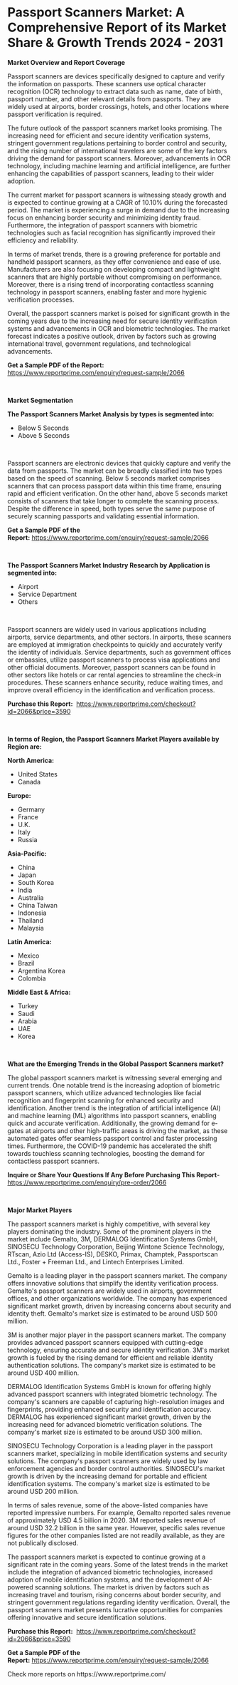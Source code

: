 <p><h1>Passport Scanners Market: A Comprehensive Report of its Market Share & Growth Trends 2024 - 2031</h1></p><p><strong>Market Overview and Report Coverage</strong></p>
<p><p>Passport scanners are devices specifically designed to capture and verify the information on passports. These scanners use optical character recognition (OCR) technology to extract data such as name, date of birth, passport number, and other relevant details from passports. They are widely used at airports, border crossings, hotels, and other locations where passport verification is required. </p><p>The future outlook of the passport scanners market looks promising. The increasing need for efficient and secure identity verification systems, stringent government regulations pertaining to border control and security, and the rising number of international travelers are some of the key factors driving the demand for passport scanners. Moreover, advancements in OCR technology, including machine learning and artificial intelligence, are further enhancing the capabilities of passport scanners, leading to their wider adoption.</p><p>The current market for passport scanners is witnessing steady growth and is expected to continue growing at a CAGR of 10.10% during the forecasted period. The market is experiencing a surge in demand due to the increasing focus on enhancing border security and minimizing identity fraud. Furthermore, the integration of passport scanners with biometric technologies such as facial recognition has significantly improved their efficiency and reliability.</p><p>In terms of market trends, there is a growing preference for portable and handheld passport scanners, as they offer convenience and ease of use. Manufacturers are also focusing on developing compact and lightweight scanners that are highly portable without compromising on performance. Moreover, there is a rising trend of incorporating contactless scanning technology in passport scanners, enabling faster and more hygienic verification processes.</p><p>Overall, the passport scanners market is poised for significant growth in the coming years due to the increasing need for secure identity verification systems and advancements in OCR and biometric technologies. The market forecast indicates a positive outlook, driven by factors such as growing international travel, government regulations, and technological advancements.</p></p>
<p><strong>Get a Sample PDF of the Report:</strong> <a href="https://www.reportprime.com/enquiry/request-sample/2066">https://www.reportprime.com/enquiry/request-sample/2066</a></p>
<p>&nbsp;</p>
<p><strong>Market Segmentation</strong></p>
<p><strong>The Passport Scanners Market Analysis by types is segmented into:</strong></p>
<p><ul><li>Below 5 Seconds</li><li>Above 5 Seconds</li></ul></p>
<p>&nbsp;</p>
<p><p>Passport scanners are electronic devices that quickly capture and verify the data from passports. The market can be broadly classified into two types based on the speed of scanning. Below 5 seconds market comprises scanners that can process passport data within this time frame, ensuring rapid and efficient verification. On the other hand, above 5 seconds market consists of scanners that take longer to complete the scanning process. Despite the difference in speed, both types serve the same purpose of securely scanning passports and validating essential information.</p></p>
<p><strong>Get a Sample PDF of the Report:</strong>&nbsp;<a href="https://www.reportprime.com/enquiry/request-sample/2066">https://www.reportprime.com/enquiry/request-sample/2066</a></p>
<p>&nbsp;</p>
<p><strong>The Passport Scanners Market Industry Research by Application is segmented into:</strong></p>
<p><ul><li>Airport</li><li>Service Department</li><li>Others</li></ul></p>
<p>&nbsp;</p>
<p><p>Passport scanners are widely used in various applications including airports, service departments, and other sectors. In airports, these scanners are employed at immigration checkpoints to quickly and accurately verify the identity of individuals. Service departments, such as government offices or embassies, utilize passport scanners to process visa applications and other official documents. Moreover, passport scanners can be found in other sectors like hotels or car rental agencies to streamline the check-in procedures. These scanners enhance security, reduce waiting times, and improve overall efficiency in the identification and verification process.</p></p>
<p><strong>Purchase this Report:</strong>&nbsp; <a href="https://www.reportprime.com/checkout?id=2066&price=3590">https://www.reportprime.com/checkout?id=2066&price=3590</a></p>
<p>&nbsp;</p>
<p><strong>In terms of Region, the Passport Scanners Market Players available by Region are:</strong></p>
<p>
    <p> <strong> North America: </strong>
        <ul>
            <li>United States</li>
            <li>Canada</li>
        </ul>
        </p> 
    <p> <strong> Europe: </strong>
        <ul>
            <li>Germany</li>
            <li>France</li>
            <li>U.K.</li>
            <li>Italy</li>
            <li>Russia</li>
        </ul>
        </p> 
    <p> <strong> Asia-Pacific: </strong>
        <ul>
            <li>China</li>
            <li>Japan</li>
            <li>South Korea</li>
            <li>India</li>
            <li>Australia</li>
            <li>China Taiwan</li>
            <li>Indonesia</li>
            <li>Thailand</li>
            <li>Malaysia</li>
        </ul>
        </p> 
    <p> <strong> Latin America: </strong>
        <ul>
            <li>Mexico</li>
            <li>Brazil</li>
            <li>Argentina Korea</li>
            <li>Colombia</li>
        </ul>
        </p> 
    <p> <strong> Middle East & Africa: </strong>
        <ul>
            <li>Turkey</li>
            <li>Saudi</li>
            <li>Arabia</li>
            <li>UAE</li>
            <li>Korea</li>
        </ul>
    </p>
    </p>
<p>&nbsp;</p>
<p><strong>What are the Emerging Trends in the Global Passport Scanners market?</strong></p>
<p><p>The global passport scanners market is witnessing several emerging and current trends. One notable trend is the increasing adoption of biometric passport scanners, which utilize advanced technologies like facial recognition and fingerprint scanning for enhanced security and identification. Another trend is the integration of artificial intelligence (AI) and machine learning (ML) algorithms into passport scanners, enabling quick and accurate verification. Additionally, the growing demand for e-gates at airports and other high-traffic areas is driving the market, as these automated gates offer seamless passport control and faster processing times. Furthermore, the COVID-19 pandemic has accelerated the shift towards touchless scanning technologies, boosting the demand for contactless passport scanners.</p></p>
<p><strong>Inquire or Share Your Questions If Any Before Purchasing This Report</strong>- <a href="https://www.reportprime.com/enquiry/pre-order/2066">https://www.reportprime.com/enquiry/pre-order/2066</a></p>
<p>&nbsp;</p>
<p><strong>Major Market Players</strong></p>
<p><p>The passport scanners market is highly competitive, with several key players dominating the industry. Some of the prominent players in the market include Gemalto, 3M, DERMALOG Identification Systems GmbH, SINOSECU Technology Corporation, Beijing Wintone Science Technology, RTscan, Azio Ltd (Access-IS), DESKO, Primax, Champtek, Passportscan Ltd., Foster + Freeman Ltd., and Lintech Enterprises Limited.</p><p>Gemalto is a leading player in the passport scanners market. The company offers innovative solutions that simplify the identity verification process. Gemalto's passport scanners are widely used in airports, government offices, and other organizations worldwide. The company has experienced significant market growth, driven by increasing concerns about security and identity theft. Gemalto's market size is estimated to be around USD 500 million.</p><p>3M is another major player in the passport scanners market. The company provides advanced passport scanners equipped with cutting-edge technology, ensuring accurate and secure identity verification. 3M's market growth is fueled by the rising demand for efficient and reliable identity authentication solutions. The company's market size is estimated to be around USD 400 million.</p><p>DERMALOG Identification Systems GmbH is known for offering highly advanced passport scanners with integrated biometric technology. The company's scanners are capable of capturing high-resolution images and fingerprints, providing enhanced security and identification accuracy. DERMALOG has experienced significant market growth, driven by the increasing need for advanced biometric verification solutions. The company's market size is estimated to be around USD 300 million.</p><p>SINOSECU Technology Corporation is a leading player in the passport scanners market, specializing in mobile identification systems and security solutions. The company's passport scanners are widely used by law enforcement agencies and border control authorities. SINOSECU's market growth is driven by the increasing demand for portable and efficient identification systems. The company's market size is estimated to be around USD 200 million.</p><p>In terms of sales revenue, some of the above-listed companies have reported impressive numbers. For example, Gemalto reported sales revenue of approximately USD 4.5 billion in 2020. 3M reported sales revenue of around USD 32.2 billion in the same year. However, specific sales revenue figures for the other companies listed are not readily available, as they are not publically disclosed.</p><p>The passport scanners market is expected to continue growing at a significant rate in the coming years. Some of the latest trends in the market include the integration of advanced biometric technologies, increased adoption of mobile identification systems, and the development of AI-powered scanning solutions. The market is driven by factors such as increasing travel and tourism, rising concerns about border security, and stringent government regulations regarding identity verification. Overall, the passport scanners market presents lucrative opportunities for companies offering innovative and secure identification solutions.</p></p>
<p><strong>Purchase this Report:</strong>&nbsp;&nbsp;<a href="https://www.reportprime.com/checkout?id=2066&price=3590">https://www.reportprime.com/checkout?id=2066&price=3590</a></p>
<p></p>
<p><strong>Get a Sample PDF of the Report:</strong>&nbsp;<a href="https://www.reportprime.com/enquiry/request-sample/2066">https://www.reportprime.com/enquiry/request-sample/2066</a></p>
<p>Check more reports on https://www.reportprime.com/</p>